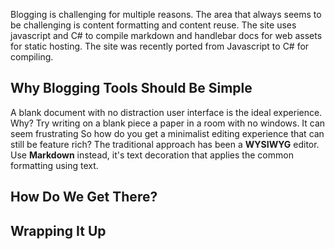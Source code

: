 <!-- ---
title: You're Blogging Wrong (How to Make it Right with Markdown and C#)
keywords: 
    - javascript
    - nodejs
    - dotnet
    - c#
    - csharp
    - github hosting
    - static site hosting
    - handlebars
    - markdown
date: 2021-03-25
description: Adventures
# image: /images/powerMonitorFlowSetup.png
# imageAlt: power switch monitor flow
priority: 0.9
--- -->

Blogging is challenging for multiple reasons.  The area that always seems to be challenging is content formatting and content reuse.  The site uses javascript and C# to compile markdown and handlebar docs for web assets for static hosting.  The site was recently ported from Javascript to C# for compiling. 

## Why Blogging Tools Should Be Simple

A blank document with no distraction user interface is the ideal experience.  Why? Try writing on a blank piece a paper in a room with no windows. It can seem frustrating     So how do you get a minimalist editing experience that can still be feature rich? The traditional approach has been a **WYSIWYG** editor.  Use **Markdown** instead, it's text decoration that applies the common formatting using text. 


## How Do We Get There?


## Wrapping It Up



